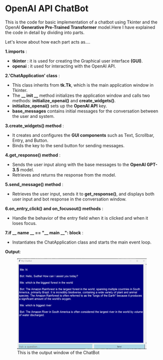 
<h1>OpenAI API ChatBot</h1>

This is the code for basic implementation of a chatbot using Tkinter and the OpenAI  **Generative Pre-Trained Transformer** model.Here I have explained the code in detail by dividing into parts. 

Let's know about how each part acts as....

**1.imports** :<br>
- **tkinter** : it is used for creating the Graphical user interface **(GUI)**.<br>
- **openai** : it used for interacting with the OpenAI API.

**2.'ChatApplication' class** :<br>
- This class inherits from **tk.Tk**, which is the main application window in Tkinter.<br>
- The **__ init __** method initializes the application window and calls two methods: **initialize_openai()** and **create_widgets()**.
- **initialize_openai()** sets up the **OpenAI API** key.
- **base_messages** contains initial messages for the conversation between the user and system.<br>

**3.create_widgets() method** :
- It creates and configures the **GUI components** such as Text, Scrollbar, Entry, and Button.
- Binds the <Return> key to the send button for sending messages.<br>

**4.get_response() method** :
- Sends the user input along with the base messages to the **OpenAI GPT-3.5** model.
- Retrieves and returns the response from the model.<br>

**5.send_message() method** :

- Retrieves the user input, sends it to **get_response()**, and displays both user input and bot response in the conversation window.<br>

**6.on_entry_click() and on_focusout() methods** :

- Handle the behavior of the entry field when it is clicked and when it loses focus.<br>

**7.if __ name __ == "__ main __": block** :
- Instantiates the ChatApplication class and starts the main event loop.<br>

**Output**:
<figure>
    <img src=chatbot.png>
    <figcaption>This is the output window of the ChatBot</figcaption>
</figure>